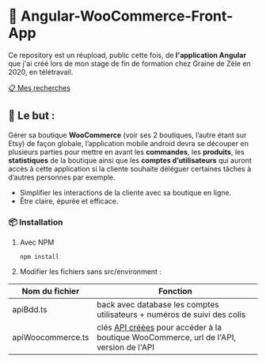 # :iphone: Angular-WooCommerce-Front-App

Ce repository est un réupload, public cette fois, de **l'application Angular** que j'ai créé lors de mon stage de fin de formation chez Graine de Zèle en 2020, en télétravail.

[:clipboard: Mes recherches](https://start.me/p/nRg0pn/dwwm-stage-cindy)

 ## :round_pushpin: Le but :

Gérer sa boutique **WooCommerce** (voir ses 2 boutiques, l’autre étant sur Etsy) de façon globale, l’application mobile android devra se découper en plusieurs parties pour mettre en avant les **commandes**, les **produits**, les **statistiques** de la boutique ainsi que les **comptes d’utilisateurs** qui auront accès à cette application si la cliente souhaite déléguer certaines tâches à d’autres personnes par exemple.

- Simplifier les interactions de la cliente avec sa boutique en ligne. 
- Être claire, épurée et efficace.

###  :package: Installation
1. Avec NPM

    `
    npm install
    `
 

2. Modifier les fichiers sans src/environment :

|Nom du fichier     |Fonction       | 
|-------------------|---------------|
|apiBdd.ts          | back avec database les comptes utilisateurs + numéros de suivi des colis|
|apiWoocommerce.ts  | clés [API créées](https://docs.woocommerce.com/document/woocommerce-rest-api/) pour accéder à la boutique WooCommerce, url de l'API, version de l'API|
